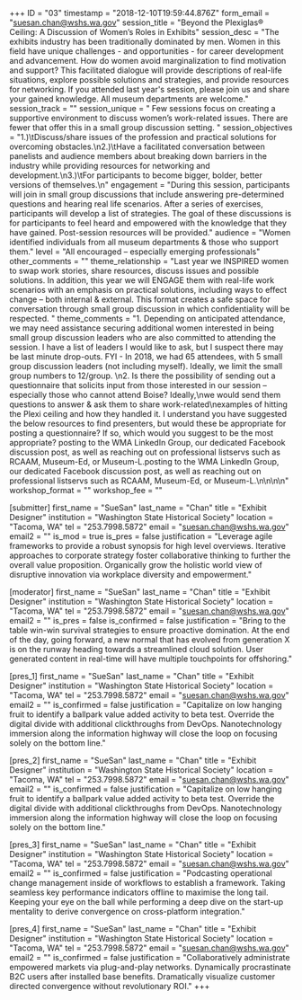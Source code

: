 +++
ID = "03"
timestamp = "2018-12-10T19:59:44.876Z"
form_email = "suesan.chan@wshs.wa.gov"
session_title = "Beyond the Plexiglas® Ceiling:  A Discussion of Women’s Roles in Exhibits"
session_desc = "The exhibits industry has been traditionally dominated by men. Women in this field have unique challenges - and opportunities - for career development and advancement. How do women avoid marginalization to find motivation and support? This facilitated dialogue will provide descriptions of real-life situations, explore possible solutions and strategies, and provide resources for networking. If you attended last year's session, please join us and share your gained knowledge. All museum departments are welcome."
session_track = ""
session_unique = " Few sessions focus on creating a supportive environment to discuss women’s work-related issues.  There are fewer that offer this in a small group discussion setting. "
session_objectives = "1.)\tDiscuss/share issues of the profession and practical solutions for overcoming obstacles.\n2.)\tHave a facilitated conversation between panelists and audience members about breaking down barriers in the industry while providing resources for networking and development.\n3.)\tFor participants to become bigger, bolder, better versions of themselves.\n"
engagement = "During this session, participants will join in small group discussions that include answering pre-determined questions and hearing real life scenarios.  After a series of exercises, participants will develop a list of strategies.  The goal of these discussions is for participants to feel heard and empowered with the knowledge that they have gained.  Post-session resources will be provided."
audience = "Women identified individuals from all museum departments & those who support them."
level = "All encouraged – especially emerging professionals"
other_comments = ""
theme_relationship = "Last year we INSPIRED women to swap work stories, share resources, discuss issues and possible solutions. In addition, this year we will ENGAGE them with real-life work scenarios with an emphasis on practical solutions, including ways to effect change – both internal & external. This format creates a safe space for conversation through small group discussion in which confidentiality will be respected.   "
theme_comments = "1. Depending on anticipated attendance, we may need assistance securing additional women interested in being small group discussion leaders who are also committed to attending the session. I have a list of leaders I would like to ask, but I suspect there may be last minute drop-outs. FYI - In 2018, we had 65 attendees, with 5 small group discussion leaders (not including myself). Ideally, we limit the small group numbers to 12/group. \n2. Is there the possibility of sending out a questionnaire that solicits input from those interested in our session – especially those who cannot attend Boise?  Ideally,\nwe would send them questions to answer & ask them to share work-related\nexamples of hitting the Plexi ceiling and how they handled it.    I understand you have suggested the below resources to find presenters, but would these be appropriate for posting a questionnaire?  If so, which would you suggest to be the most appropriate?   posting to the WMA LinkedIn Group, our dedicated Facebook discussion post, as well as reaching out on professional listservs such as RCAAM, Museum-Ed, or Museum-L.posting to the WMA LinkedIn Group, our dedicated Facebook discussion post, as well as reaching out on professional listservs such as RCAAM, Museum-Ed, or Museum-L.\n\n\n\n"
workshop_format = ""
workshop_fee = ""

[submitter]
first_name = "SueSan"
last_name = "Chan"
title = "Exhibit Designer"
institution = "Washington State Historical Society"
location = "Tacoma, WA"
tel = "253.7998.5872"
email = "suesan.chan@wshs.wa.gov"
email2 = ""
is_mod = true
is_pres = false
justification = "Leverage agile frameworks to provide a robust synopsis for high level overviews. Iterative approaches to corporate strategy foster collaborative thinking to further the overall value proposition. Organically grow the holistic world view of disruptive innovation via workplace diversity and empowerment."

[moderator]
first_name = "SueSan"
last_name = "Chan"
title = "Exhibit Designer"
institution = "Washington State Historical Society"
location = "Tacoma, WA"
tel = "253.7998.5872"
email = "suesan.chan@wshs.wa.gov"
email2 = ""
is_pres = false
is_confirmed = false
justification = "Bring to the table win-win survival strategies to ensure proactive domination. At the end of the day, going forward, a new normal that has evolved from generation X is on the runway heading towards a streamlined cloud solution. User generated content in real-time will have multiple touchpoints for offshoring."

[pres_1]
first_name = "SueSan"
last_name = "Chan"
title = "Exhibit Designer"
institution = "Washington State Historical Society"
location = "Tacoma, WA"
tel = "253.7998.5872"
email = "suesan.chan@wshs.wa.gov"
email2 = ""
is_confirmed = false
justification = "Capitalize on low hanging fruit to identify a ballpark value added activity to beta test. Override the digital divide with additional clickthroughs from DevOps. Nanotechnology immersion along the information highway will close the loop on focusing solely on the bottom line."

[pres_2]
first_name = "SueSan"
last_name = "Chan"
title = "Exhibit Designer"
institution = "Washington State Historical Society"
location = "Tacoma, WA"
tel = "253.7998.5872"
email = "suesan.chan@wshs.wa.gov"
email2 = ""
is_confirmed = false
justification = "Capitalize on low hanging fruit to identify a ballpark value added activity to beta test. Override the digital divide with additional clickthroughs from DevOps. Nanotechnology immersion along the information highway will close the loop on focusing solely on the bottom line."

[pres_3]
first_name = "SueSan"
last_name = "Chan"
title = "Exhibit Designer"
institution = "Washington State Historical Society"
location = "Tacoma, WA"
tel = "253.7998.5872"
email = "suesan.chan@wshs.wa.gov"
email2 = ""
is_confirmed = false
justification = "Podcasting operational change management inside of workflows to establish a framework. Taking seamless key performance indicators offline to maximise the long tail. Keeping your eye on the ball while performing a deep dive on the start-up mentality to derive convergence on cross-platform integration."

[pres_4]
first_name = "SueSan"
last_name = "Chan"
title = "Exhibit Designer"
institution = "Washington State Historical Society"
location = "Tacoma, WA"
tel = "253.7998.5872"
email = "suesan.chan@wshs.wa.gov"
email2 = ""
is_confirmed = false
justification = "Collaboratively administrate empowered markets via plug-and-play networks. Dynamically procrastinate B2C users after installed base benefits. Dramatically visualize customer directed convergence without revolutionary ROI."
+++
